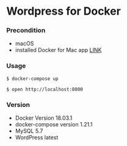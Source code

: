 # Wordpress for Docker

### Precondition
  - macOS
  - installed Docker for Mac app [LINK](https://www.docker.com/docker-mac)

### Usage

```
$ docker-compose up

$ open http://localhost:8000
```


### Version
- Docker Version 18.03.1
- docker-compose version 1.21.1
- MySQL 5.7
- WordPress latest

